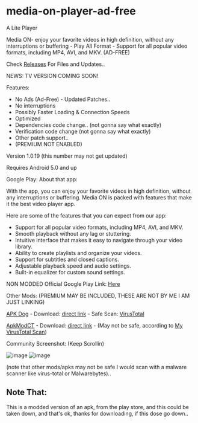 # media-on-player-ad-free
A Lite Player

Media ON- enjoy your favorite videos in high definition, without any interruptions or buffering - Play All Format - Support for all popular video formats, including MP4, AVI, and MKV. (AD-FREE)

Check [Releases](https://github.com/MarshMeadow/media-on-player-ad-free/releases) For Files and Updates..

NEWS: TV VERSION COMING SOON!

Features:

- No Ads (Ad-Free) - Updated Patches..
- No interruptions
- Possibly Faster Loading & Connection Speeds
- Optimized
- Dependencies code change.. (not gonna say what exactly)
- Verification code change (not gonna say what exactly)
- Other patch support..
- (PREMIUM NOT ENABLED)

Version
1.0.19 (this number may not get updated)

Requires Android
5.0 and up

Google Play:
About that app:

With the app, you can enjoy your favorite videos in high definition, without any interruptions or buffering. Media ON is packed with features that make it the best video player app.

Here are some of the features that you can expect from our app:

- Support for all popular video formats, including MP4, AVI, and MKV.
- Smooth playback without any lag or stuttering.
- Intuitive interface that makes it easy to navigate through your video library.
- Ability to create playlists and organize your videos.
- Support for subtitles and closed captions.
- Adjustable playback speed and audio settings.
- Built-in equalizer for custom sound settings.

NON MODDED Official Google Play Link: [Here](https://play.google.com/store/apps/details?id=com.mediaon.apt)

Other Mods: (PREMIUM MAY BE INCLUDED, THESE ARE NOT BY ME I AM JUST LINKING)

[APK Dog](https://media-on-play-all-format.apk.dog/#:~:text=Media%20ON%20%2D%20Play%20All%20Format%20(MOD)%201.0.,19&text=%2D%20Support%20for%20all%20popular%20video,playlists%20and%20organize%20your%20videos.) - Download: [direct link](https://apk.dog/go.php?file_id=2769627&b=aHR0cHM6Ly8wNC5hcGsuZG9nL3N0b3JhZ2UvMTQvMDAxLzUxOC8xMDAxNTE4L2FybTY0X3Y4YS1hcm1lYWJpX3Y3YS14ODYteDg2XzY0LzE0YzhmYTY5YTM4ZGM3MGMxYmU4MmUwNThkNjI4NzZhL01lZGlhT24tMS4wLjE5LmFwaz9zPTI3U3hURm1qaFNkc0JmcW5fanhCR3cmZT0xNzAzNzQ4MzI3Jmxhbmc9ZW4mYXBrX2lkPTExNTMwMDc=) - Safe Scan: [VirusTotal](https://www.virustotal.com/gui/file/8cd9f079ecc7ccb3cab561dcba6637a50e594502fe8c1b8c04f35e688fd7978d)

[ApkModCT](https://apkmodct.com/media-on-apk/) - Download: [direct link](https://dl.apkmodct.com/apps/Media-ON-Play-All-Format[apkmodct.com].xapk) - (May not be safe, according to [My VirusTotal Scan](https://www.virustotal.com/gui/file/b9d12ef8d9aa10522d5ae3470ea05466bff8e3ac4c71a5a05dff2c8d7b82477d))

Community Screenshot: (Keep Scrollin)

![image](https://github.com/MarshMeadow/media-on-player-ad-free/assets/88599122/c78127f5-6d10-4d53-a6aa-85b809cf80cd) ![image](https://github.com/MarshMeadow/media-on-player-ad-free/assets/88599122/e7ede71b-f5ae-4c93-8788-8760446e4f26)


(note that other mods/apks may not be safe I would scan with a malware scanner like virus-total or Malwarebytes)..

Note That:
----
This is a modded version of an apk, from the play store, and this could be taken down, and that's ok, thanks for downloading, if this dose go down..
